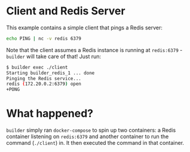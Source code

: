 # Client and Redis Server

This example contains a simple client that pings a Redis server:

```sh
echo PING | nc -v redis 6379
```

Note that the client assumes a Redis instance is running at `redis:6379` - `builder` will take care of that! Just run:

```sh
$ builder exec ./client
Starting builder_redis_1 ... done
Pinging the Redis service...
redis (172.20.0.2:6379) open
+PONG
```

# What happened?

`builder` simply ran `docker-compose` to spin up two containers: a Redis container listening on `redis:6379` and another container to run the command (`./client`) in. It then executed the command in that container.
